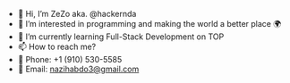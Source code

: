 - 👋 Hi, I’m ZeZo aka. @hackernda
- 👀 I’m interested in programming and making the world a better place 🌍
- 🌱 I’m currently learning Full-Stack Development on TOP
- 📫 How to reach me?
- 📱 Phone: +1 (910) 530-5585
- 📧 Email: nazihabdo3@gmail.com	
				
